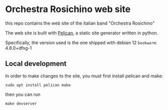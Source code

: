 # Orchestra Rosichino web site
this repo contains the web site of the italian band "Orchestra Rosichino"

The web site is built with [Pelican](https://docs.getpelican.com/en/latest/), a static site generator written in python.

Specifically, the version used is the one shipped with debian 12 ``bookworm``: 4.8.0+dfsg-1

 
## Local development

In order to make changes to the site, you must first install pelican and make:

```
sudo apt install pelican make
```

then you can run 
```
make devserver
```
